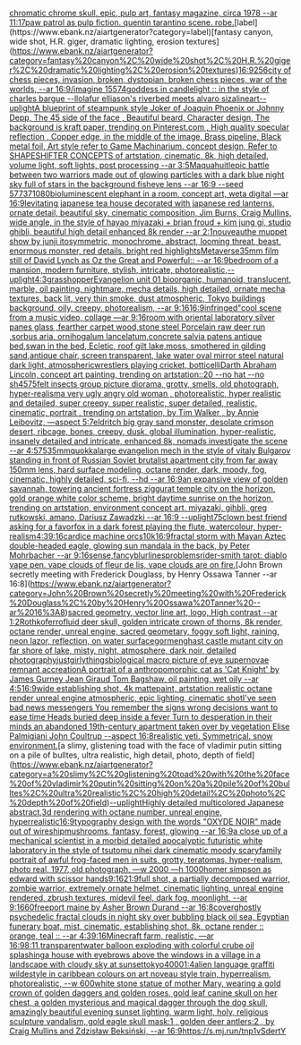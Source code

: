 [chromatic chrome skull, epic, pulp art, fantasy magazine, circa 1978 --ar 11:17](https://www.ebank.nz/aiartgenerator?category=chromatic%20chrome%20skull%2C%20epic%2C%20pulp%20art%2C%20fantasy%20magazine%2C%20circa%201978%20--ar%2011%3A17)[paw patrol as pulp fiction. quentin tarantino scene. robe.](https://www.ebank.nz/aiartgenerator?category=paw%20patrol%20as%20pulp%20fiction.%20quentin%20tarantino%20scene.%20robe.)[label](https://www.ebank.nz/aiartgenerator?category=label)[fantasy canyon, wide shot, H.R. giger, dramatic lighting, erosion textures](https://www.ebank.nz/aiartgenerator?category=fantasy%20canyon%2C%20wide%20shot%2C%20H.R.%20giger%2C%20dramatic%20lighting%2C%20erosion%20textures)[16:9](https://www.ebank.nz/aiartgenerator?category=16%3A9)[256](https://www.ebank.nz/aiartgenerator?category=256)[city of chess pieces, invasion, broken, dystopian, broken chess pieces, war of the worlds,  --ar 16:9](https://www.ebank.nz/aiartgenerator?category=city%20of%20chess%20pieces%2C%20invasion%2C%20broken%2C%20dystopian%2C%20broken%20chess%20pieces%2C%20war%20of%20the%20worlds%2C%20%20--ar%2016%3A9)[/imagine 15574](https://www.ebank.nz/aiartgenerator?category=/imagine%2015574)[goddess in candlelight :: in the style of charles bargue --ll](https://www.ebank.nz/aiartgenerator?category=goddess%20in%20candlelight%20%3A%3A%20in%20the%20style%20of%20charles%20bargue%20--ll)[olafur elliason's riverbed meets alvaro siza](https://www.ebank.nz/aiartgenerator?category=olafur%20elliason%27s%20riverbed%20meets%20alvaro%20siza)[lineart](https://www.ebank.nz/aiartgenerator?category=lineart)[--uplight](https://www.ebank.nz/aiartgenerator?category=--uplight)[A blueprint of steampunk style Joker of Joaquin Phoenix or Johnny Depp,  The 45 side of the face , Beautiful beard, Character design, The background is kraft paper,  trending on Pinterest.com  , High quality specular reflection ,  Copper  edge, in the middle of the image, Brass pipeline,  Black metal foil,  Art style refer to Game Machinarium.  concept design, Refer to SHAPESHIFTER CONCEPTS  of artstation, cinematic,  8k, high detailed,  volume light,  soft lights,  post processing    --ar 3:5](https://www.ebank.nz/aiartgenerator?category=A%20blueprint%20of%20steampunk%20style%20Joker%20of%20Joaquin%20Phoenix%20or%20Johnny%20Depp%2C%20%20The%2045%20side%20of%20the%20face%20%2C%20Beautiful%20beard%2C%20Character%20design%2C%20The%20background%20is%20kraft%20paper%2C%20%20trending%20on%20Pinterest.com%20%20%2C%20High%20quality%20specular%20reflection%20%2C%20%20Copper%20%20edge%2C%20in%20the%20middle%20of%20the%20image%2C%20Brass%20pipeline%2C%20%20Black%20metal%20foil%2C%20%20Art%20style%20refer%20to%20Game%20Machinarium.%20%20concept%20design%2C%20Refer%20to%20SHAPESHIFTER%20CONCEPTS%20%20of%20artstation%2C%20cinematic%2C%20%208k%2C%20high%20detailed%2C%20%20volume%20light%2C%20%20soft%20lights%2C%20%20post%20processing%20%20%20%20--ar%203%3A5)[Maquahuitl](https://www.ebank.nz/aiartgenerator?category=Maquahuitl)[epic battle between two warriors made out of glowing particles with a dark blue night sky full of stars in the background fisheye lens --ar 16:9 --seed 57737](https://www.ebank.nz/aiartgenerator?category=epic%20battle%20between%20two%20warriors%20made%20out%20of%20glowing%20particles%20with%20a%20dark%20blue%20night%20sky%20full%20of%20stars%20in%20the%20background%20fisheye%20lens%20--ar%2016%3A9%20--seed%2057737)[1080](https://www.ebank.nz/aiartgenerator?category=1080)[bioluminescent elephant in a room, concept art, weta digital —ar 16:9](https://www.ebank.nz/aiartgenerator?category=bioluminescent%20elephant%20in%20a%20room%2C%20concept%20art%2C%20weta%20digital%20%E2%80%94ar%2016%3A9)[levitating japanese tea house decorated with japanese red lanterns, ornate detail, beautiful sky, cinematic composition, Jim Burns, Craig Mullins, wide angle, in the style of hayao miyazaki + brian froud + kim jung gi, studio ghibli, beautiful high detail enhanced 8k render --ar 2:1](https://www.ebank.nz/aiartgenerator?category=levitating%20japanese%20tea%20house%20decorated%20with%20japanese%20red%20lanterns%2C%20ornate%20detail%2C%20beautiful%20sky%2C%20cinematic%20composition%2C%20Jim%20Burns%2C%20Craig%20Mullins%2C%20wide%20angle%2C%20in%20the%20style%20of%20hayao%20miyazaki%20%2B%20brian%20froud%20%2B%20kim%20jung%20gi%2C%20studio%20ghibli%2C%20beautiful%20high%20detail%20enhanced%208k%20render%20--ar%202%3A1)[nouveau](https://www.ebank.nz/aiartgenerator?category=nouveau)[the muppet show by junji ito](https://www.ebank.nz/aiartgenerator?category=the%20muppet%20show%20by%20junji%20ito)[symmetric, monochrome, abstract, looming threat, beast, enormous monster, red details, bright red highlights](https://www.ebank.nz/aiartgenerator?category=symmetric%2C%20monochrome%2C%20abstract%2C%20looming%20threat%2C%20beast%2C%20enormous%20monster%2C%20red%20details%2C%20bright%20red%20highlights)[Metaverse](https://www.ebank.nz/aiartgenerator?category=Metaverse)[35mm film still of David Lynch as Oz the Great and Powerful:: --ar 16:9](https://www.ebank.nz/aiartgenerator?category=35mm%20film%20still%20of%20David%20Lynch%20as%20Oz%20the%20Great%20and%20Powerful%3A%3A%20--ar%2016%3A9)[bedroom of a mansion, modern furniture, stylish, intricate, photorealistic,](https://www.ebank.nz/aiartgenerator?category=bedroom%20of%20a%20mansion%2C%20modern%20furniture%2C%20stylish%2C%20intricate%2C%20photorealistic%2C)[--uplight](https://www.ebank.nz/aiartgenerator?category=--uplight)[4:3](https://www.ebank.nz/aiartgenerator?category=4%3A3)[grasshopper](https://www.ebank.nz/aiartgenerator?category=grasshopper)[Evangelion unit 01  bioorganic, humanoid, translucent, marble, oil painting, nightmare, mecha details, high detailed, ornate mecha textures,  back lit, very thin smoke, dust atmospheric, Tokyo buildings background, oily, creepy,  photorealism, --ar 9:16](https://www.ebank.nz/aiartgenerator?category=Evangelion%20unit%2001%20%20bioorganic%2C%20humanoid%2C%20translucent%2C%20marble%2C%20oil%20painting%2C%20nightmare%2C%20mecha%20details%2C%20high%20detailed%2C%20ornate%20mecha%20textures%2C%20%20back%20lit%2C%20very%20thin%20smoke%2C%20dust%20atmospheric%2C%20Tokyo%20buildings%20background%2C%20oily%2C%20creepy%2C%20%20photorealism%2C%20--ar%209%3A16)[16:9](https://www.ebank.nz/aiartgenerator?category=16%3A9)[infringed"](https://www.ebank.nz/aiartgenerator?category=infringed%22)[cool scene from a music video, collage —ar 9:16](https://www.ebank.nz/aiartgenerator?category=cool%20scene%20from%20a%20music%20video%2C%20collage%20%E2%80%94ar%209%3A16)[room with oriental laboratory silver panes glass ,fearther carpet wood,stone steel Porcelain raw deer run ,sorbus aria, ornihogalum lancelatum,concrete salvia patens antique bed,swan in the bed, Ecletic, roof gilt lake,moss, smothered in gilding sand,antique chair, screen transparent, lake water oval mirror steel natural dark light, atmospheric](https://www.ebank.nz/aiartgenerator?category=room%20with%20oriental%20laboratory%20silver%20panes%20glass%20%2Cfearther%20carpet%20wood%2Cstone%20steel%20Porcelain%20raw%20deer%20run%20%2Csorbus%20aria%2C%20ornihogalum%20lancelatum%2Cconcrete%20salvia%20patens%20antique%20bed%2Cswan%20in%20the%20bed%2C%20Ecletic%2C%20roof%20gilt%20lake%2Cmoss%2C%20smothered%20in%20gilding%20sand%2Cantique%20chair%2C%20screen%20transparent%2C%20lake%20water%20oval%20mirror%20steel%20natural%20dark%20light%2C%20atmospheric)[wrestlers playing cricket, botticelli](https://www.ebank.nz/aiartgenerator?category=wrestlers%20playing%20cricket%2C%20botticelli)[Darth Abraham Lincoln, concept art painting, trending on artstation::20 --no hat --no sh](https://www.ebank.nz/aiartgenerator?category=Darth%20Abraham%20Lincoln%2C%20concept%20art%20painting%2C%20trending%20on%20artstation%3A%3A20%20--no%20hat%20--no%20sh)[45](https://www.ebank.nz/aiartgenerator?category=45)[75](https://www.ebank.nz/aiartgenerator?category=75)[felt insects group picture diorama, grotty, smells, old photograph, hyper-realism](https://www.ebank.nz/aiartgenerator?category=felt%20insects%20group%20picture%20diorama%2C%20grotty%2C%20smells%2C%20old%20photograph%2C%20hyper-realism)[a very ugly angry old woman , photorealistic, hyper realistic and detailed, super creepy, super realistic, super detailed, realistic, cinematic, portrait , trending on artstation, by Tim Walker , by Annie Leibovitz, —aspect 5:7](https://www.ebank.nz/aiartgenerator?category=a%20very%20ugly%20angry%20old%20woman%20%2C%20photorealistic%2C%20hyper%20realistic%20and%20detailed%2C%20super%20creepy%2C%20super%20realistic%2C%20super%20detailed%2C%20realistic%2C%20cinematic%2C%20portrait%20%2C%20trending%20on%20artstation%2C%20by%20Tim%20Walker%20%2C%20by%20Annie%20Leibovitz%2C%20%E2%80%94aspect%205%3A7)[eldritch big gray sand monster, desolate crimson desert, ribcage, bones, creepy, dusk, global illumination, hyper-realistic, insanely detailed and intricate, enhanced 8k, nomads investigate the scene  --ar 4:5](https://www.ebank.nz/aiartgenerator?category=eldritch%20big%20gray%20sand%20monster%2C%20desolate%20crimson%20desert%2C%20ribcage%2C%20bones%2C%20creepy%2C%20dusk%2C%20global%20illumination%2C%20hyper-realistic%2C%20insanely%20detailed%20and%20intricate%2C%20enhanced%208k%2C%20nomads%20investigate%20the%20scene%20%20--ar%204%3A5)[75](https://www.ebank.nz/aiartgenerator?category=75)[35mm](https://www.ebank.nz/aiartgenerator?category=35mm)[quokka](https://www.ebank.nz/aiartgenerator?category=quokka)[large evangelion mech in the style of vitaly Bulgarov standing in front of Russian Soviet brutalist apartment city from far away 150mm lens, hard surface modeling, octane render, dark, moody, fog, cinematic, highly detailed, sci-fi, --hd --ar 16:9](https://www.ebank.nz/aiartgenerator?category=large%20evangelion%20mech%20in%20the%20style%20of%20vitaly%20Bulgarov%20standing%20in%20front%20of%20Russian%20Soviet%20brutalist%20apartment%20city%20from%20far%20away%20150mm%20lens%2C%20hard%20surface%20modeling%2C%20octane%20render%2C%20dark%2C%20moody%2C%20fog%2C%20cinematic%2C%20highly%20detailed%2C%20sci-fi%2C%20--hd%20--ar%2016%3A9)[an expansive view of golden savannah, towering ancient fortress ziggurat temple city on the horizon, gold orange white color scheme, bright daytime sunrise on the horizon, trending on artstation, environment concept art, miyazaki, gihbli, greg rutkowski, amano, Dariusz Zawadzki --ar 16:9 --uplight](https://www.ebank.nz/aiartgenerator?category=an%20expansive%20view%20of%20golden%20savannah%2C%20towering%20ancient%20fortress%20ziggurat%20temple%20city%20on%20the%20horizon%2C%20gold%20orange%20white%20color%20scheme%2C%20bright%20daytime%20sunrise%20on%20the%20horizon%2C%20trending%20on%20artstation%2C%20environment%20concept%20art%2C%20miyazaki%2C%20gihbli%2C%20greg%20rutkowski%2C%20amano%2C%20Dariusz%20Zawadzki%20--ar%2016%3A9%20--uplight)[75](https://www.ebank.nz/aiartgenerator?category=75)[clown best friend asking for a favor](https://www.ebank.nz/aiartgenerator?category=clown%20best%20friend%20asking%20for%20a%20favor)[fox in a dark forest playing the flute, watercolour, hyper-realism](https://www.ebank.nz/aiartgenerator?category=fox%20in%20a%20dark%20forest%20playing%20the%20flute%2C%20watercolour%2C%20hyper-realism)[4:3](https://www.ebank.nz/aiartgenerator?category=4%3A3)[9:16](https://www.ebank.nz/aiartgenerator?category=9%3A16)[card](https://www.ebank.nz/aiartgenerator?category=card)[ice machine orcs](https://www.ebank.nz/aiartgenerator?category=ice%20machine%20orcs)[10k](https://www.ebank.nz/aiartgenerator?category=10k)[16:9](https://www.ebank.nz/aiartgenerator?category=16%3A9)[fractal storm with Mayan Aztec double-headed eagle, glowing sun mandala in the back, by Peter Mohrbacher  --ar 9:16](https://www.ebank.nz/aiartgenerator?category=fractal%20storm%20with%20Mayan%20Aztec%20double-headed%20eagle%2C%20glowing%20sun%20mandala%20in%20the%20back%2C%20by%20Peter%20Mohrbacher%20%20--ar%209%3A16)[sense,fancy](https://www.ebank.nz/aiartgenerator?category=sense%2Cfancy)[blur](https://www.ebank.nz/aiartgenerator?category=blur)[lines](https://www.ebank.nz/aiartgenerator?category=lines)[problems](https://www.ebank.nz/aiartgenerator?category=problems)[rider-smith tarot: diablo vape pen. vape clouds of fleur de lis, vape clouds are on fire.](https://www.ebank.nz/aiartgenerator?category=rider-smith%20tarot%3A%20diablo%20vape%20pen.%20vape%20clouds%20of%20fleur%20de%20lis%2C%20vape%20clouds%20are%20on%20fire.)[John Brown secretly meeting with Frederick Douglass, by Henry Ossawa Tanner --ar 16:8](https://www.ebank.nz/aiartgenerator?category=John%20Brown%20secretly%20meeting%20with%20Frederick%20Douglass%2C%20by%20Henry%20Ossawa%20Tanner%20--ar%2016%3A8)[sacred geometry, vector line art, logo, High contrast  --ar 1:2](https://www.ebank.nz/aiartgenerator?category=sacred%20geometry%2C%20vector%20line%20art%2C%20logo%2C%20High%20contrast%20%20--ar%201%3A2)[Rothko](https://www.ebank.nz/aiartgenerator?category=Rothko)[ferrofluid deer skull, golden intricate crown of thorns, 8k render, octane render, unreal engine, sacred geometary, foggy soft light, raining, neon lazor, reflection, on water surface](https://www.ebank.nz/aiartgenerator?category=ferrofluid%20deer%20skull%2C%20golden%20intricate%20crown%20of%20thorns%2C%208k%20render%2C%20octane%20render%2C%20unreal%20engine%2C%20sacred%20geometary%2C%20foggy%20soft%20light%2C%20raining%2C%20neon%20lazor%2C%20reflection%2C%20on%20water%20surface)[gormenghast castle mutant city on far shore of lake, misty, night, atmosphere, dark noir, detailed photography](https://www.ebank.nz/aiartgenerator?category=gormenghast%20castle%20mutant%20city%20on%20far%20shore%20of%20lake%2C%20misty%2C%20night%2C%20atmosphere%2C%20dark%20noir%2C%20detailed%20photography)[justgirlythings](https://www.ebank.nz/aiartgenerator?category=justgirlythings)[biological macro picture of eye supernovae remnant accreation](https://www.ebank.nz/aiartgenerator?category=biological%20macro%20picture%20of%20eye%20supernovae%20remnant%20accreation)[A portrait of  a anthropomorphic cat as 'Cat Knight' by James Gurney Jean Giraud Tom Bagshaw, oil painting, wet oily --ar 4:5](https://www.ebank.nz/aiartgenerator?category=A%20portrait%20of%20%20a%20anthropomorphic%20cat%20as%20%27Cat%20Knight%27%20by%20James%20Gurney%20Jean%20Giraud%20Tom%20Bagshaw%2C%20oil%20painting%2C%20wet%20oily%20--ar%204%3A5)[16:9](https://www.ebank.nz/aiartgenerator?category=16%3A9)[wide establishing shot, 4k mattepaint, artstation  realistic octane render unreal engine atmospheric, epic lighting, cinematic shotI've seen bad news messengers  You remember the signs wrong decisions  want to ease time Heads buried deep inside a fever Turn to desperation in their minds an abandoned 19th-century apartment taken over by vegetation Elise Palmigiani John Coultrup --aspect 16:8](https://www.ebank.nz/aiartgenerator?category=wide%20establishing%20shot%2C%204k%20mattepaint%2C%20artstation%20%20realistic%20octane%20render%20unreal%20engine%20atmospheric%2C%20epic%20lighting%2C%20cinematic%20shotI%27ve%20seen%20bad%20news%20messengers%20%20You%20remember%20the%20signs%20wrong%20decisions%20%20want%20to%20ease%20time%20Heads%20buried%20deep%20inside%20a%20fever%20Turn%20to%20desperation%20in%20their%20minds%20an%20abandoned%2019th-century%20apartment%20taken%20over%20by%20vegetation%20Elise%20Palmigiani%20John%20Coultrup%20--aspect%2016%3A8)[realistic yeti. Symmetrical. snow environment.](https://www.ebank.nz/aiartgenerator?category=realistic%20yeti.%20Symmetrical.%20snow%20environment.)[a slimy, glistening toad with the face of vladimir putin sitting on a pile of bulltes, ultra realistic, high detail, photo, depth of field](https://www.ebank.nz/aiartgenerator?category=a%20slimy%2C%20glistening%20toad%20with%20the%20face%20of%20vladimir%20putin%20sitting%20on%20a%20pile%20of%20bulltes%2C%20ultra%20realistic%2C%20high%20detail%2C%20photo%2C%20depth%20of%20field)[--uplight](https://www.ebank.nz/aiartgenerator?category=--uplight)[Highly detailed multicolored Japanese abstract,3d rendering with octane number, unreal engine, hyperrealistic](https://www.ebank.nz/aiartgenerator?category=Highly%20detailed%20multicolored%20Japanese%20abstract%2C3d%20rendering%20with%20octane%20number%2C%20unreal%20engine%2C%20hyperrealistic)[16:9](https://www.ebank.nz/aiartgenerator?category=16%3A9)[typography design with the words "OXYDE NOIR" made out of wire](https://www.ebank.nz/aiartgenerator?category=typography%20design%20with%20the%20words%20%22OXYDE%20NOIR%22%20made%20out%20of%20wire)[ship](https://www.ebank.nz/aiartgenerator?category=ship)[mushrooms, fantasy, forest, glowing --ar 16:9](https://www.ebank.nz/aiartgenerator?category=mushrooms%2C%20fantasy%2C%20forest%2C%20glowing%20--ar%2016%3A9)[a close up of a mechanical scientist in a morbid detailed apocalyptic futuristic white laboratory in the style of tsutomu nihei dark cinematic moody scary](https://www.ebank.nz/aiartgenerator?category=a%20close%20up%20of%20a%20mechanical%20scientist%20in%20a%20morbid%20detailed%20apocalyptic%20futuristic%20white%20laboratory%20in%20the%20style%20of%20tsutomu%20nihei%20dark%20cinematic%20moody%20scary)[family portrait of awful frog-faced men in suits, grotty, teratomas, hyper-realism, photo real, 1977, old photograph, —w 2000 —h 1000](https://www.ebank.nz/aiartgenerator?category=family%20portrait%20of%20awful%20frog-faced%20men%20in%20suits%2C%20grotty%2C%20teratomas%2C%20hyper-realism%2C%20photo%20real%2C%201977%2C%20old%20photograph%2C%20%E2%80%94w%202000%20%E2%80%94h%201000)[homer simpson as edward with scissor hands](https://www.ebank.nz/aiartgenerator?category=homer%20simpson%20as%20edward%20with%20scissor%20hands)[9:16](https://www.ebank.nz/aiartgenerator?category=9%3A16)[21:9](https://www.ebank.nz/aiartgenerator?category=21%3A9)[full shot, a partially decomposed warrior, zombie warrior, extremely ornate helmet, cinematic lighting, unreal engine rendered, zbrush textures, midevil feel, dark fog, moonlight, --ar 9:16](https://www.ebank.nz/aiartgenerator?category=full%20shot%2C%20a%20partially%20decomposed%20warrior%2C%20zombie%20warrior%2C%20extremely%20ornate%20helmet%2C%20cinematic%20lighting%2C%20unreal%20engine%20rendered%2C%20zbrush%20textures%2C%20midevil%20feel%2C%20dark%20fog%2C%20moonlight%2C%20--ar%209%3A16)[60](https://www.ebank.nz/aiartgenerator?category=60)[](https://www.ebank.nz/aiartgenerator?category=)[freeport maine by Asher Brown Durand --ar 16:8](https://www.ebank.nz/aiartgenerator?category=freeport%20maine%20by%20Asher%20Brown%20Durand%20--ar%2016%3A8)[cover](https://www.ebank.nz/aiartgenerator?category=cover)[ghostly psychedelic fractal clouds in night sky over bubbling black oil sea, Egyptian funerary boat, mist, cinematic, establishing shot, 8k, octane render :: orange, teal :: --ar 4:3](https://www.ebank.nz/aiartgenerator?category=ghostly%20psychedelic%20fractal%20clouds%20in%20night%20sky%20over%20bubbling%20black%20oil%20sea%2C%20Egyptian%20funerary%20boat%2C%20mist%2C%20cinematic%2C%20establishing%20shot%2C%208k%2C%20octane%20render%20%3A%3A%20orange%2C%20teal%20%3A%3A%20--ar%204%3A3)[9:16](https://www.ebank.nz/aiartgenerator?category=9%3A16)[Minecraft farm, realistic, —ar 16:9](https://www.ebank.nz/aiartgenerator?category=Minecraft%20farm%2C%20realistic%2C%20%E2%80%94ar%2016%3A9)[8:11](https://www.ebank.nz/aiartgenerator?category=8%3A11)[,transparent](https://www.ebank.nz/aiartgenerator?category=%2Ctransparent)[water balloon exploding with colorful crube oil splashing](https://www.ebank.nz/aiartgenerator?category=water%20balloon%20exploding%20with%20colorful%20crube%20oil%20splashing)[a house with eyebrows above the windows in a village in a landscape with cloudy sky at sunset](https://www.ebank.nz/aiartgenerator?category=a%20house%20with%20eyebrows%20above%20the%20windows%20in%20a%20village%20in%20a%20landscape%20with%20cloudy%20sky%20at%20sunset)[tokyo](https://www.ebank.nz/aiartgenerator?category=tokyo)[4000](https://www.ebank.nz/aiartgenerator?category=4000)[1:4](https://www.ebank.nz/aiartgenerator?category=1%3A4)[alien language graffiti wildestyle in caribbean colours on art noveau style train, hyperrealism, photorealistic, --w 600](https://www.ebank.nz/aiartgenerator?category=alien%20language%20graffiti%20wildestyle%20in%20caribbean%20colours%20on%20art%20noveau%20style%20train%2C%20hyperrealism%2C%20photorealistic%2C%20--w%20600)[white stone statue of mother Mary,  wearing a gold crown of golden daggers and golden roses, gold leaf canine skull on her chest, a golden mysterious and magical dagger through the dog skull, amazingly beautiful evening sunset lighting, warm light, holy,  religious sculpture vandalism,  gold eagle skull mask:1 , golden deer antlers:2 , by Craig Mullins and Zdzisław Beksiński,  --ar 16:9](https://www.ebank.nz/aiartgenerator?category=white%20stone%20statue%20of%20mother%20Mary%2C%20%20wearing%20a%20gold%20crown%20of%20golden%20daggers%20and%20golden%20roses%2C%20gold%20leaf%20canine%20skull%20on%20her%20chest%2C%20a%20golden%20mysterious%20and%20magical%20dagger%20through%20the%20dog%20skull%2C%20amazingly%20beautiful%20evening%20sunset%20lighting%2C%20warm%20light%2C%20holy%2C%20%20religious%20sculpture%20vandalism%2C%20%20gold%20eagle%20skull%20mask%3A1%20%2C%20golden%20deer%20antlers%3A2%20%2C%20by%20Craig%20Mullins%20and%20Zdzis%C5%82aw%20Beksi%C5%84ski%2C%20%20--ar%2016%3A9)[<https://s.mj.run/tnp1vSdertY>](https://www.ebank.nz/aiartgenerator?category=%3Chttps%3A//s.mj.run/tnp1vSdertY%3E)